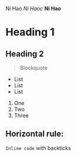 Ni Hao 
*Ni Haoc*
**Ni Hao** 
# Heading 1
## Heading 2
> Blockquote

* List
* List
* List

1. One
2. Two
3. Three

Horizontal rule:
---

`Inline code` with backticks
